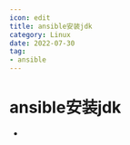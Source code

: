```yaml
---
icon: edit
title: ansible安装jdk
category: Linux
date: 2022-07-30
tag:
- ansible
---
```


# ansible安装jdk

-
